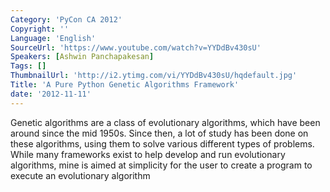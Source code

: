 ```yaml
---
Category: 'PyCon CA 2012'
Copyright: ''
Language: 'English'
SourceUrl: 'https://www.youtube.com/watch?v=YYDdBv430sU'
Speakers: [Ashwin Panchapakesan]
Tags: []
ThumbnailUrl: 'http://i2.ytimg.com/vi/YYDdBv430sU/hqdefault.jpg'
Title: 'A Pure Python Genetic Algorithms Framework'
date: '2012-11-11'
---
```

Genetic algorithms are a class of evolutionary algorithms, which have been
around since the mid 1950s. Since then, a lot of study has been done on these
algorithms, using them to solve various different types of problems. While
many frameworks exist to help develop and run evolutionary algorithms, mine is
aimed at simplicity for the user to create a program to execute an
evolutionary algorithm
